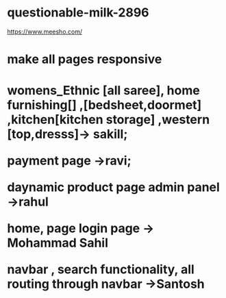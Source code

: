 # questionable-milk-2896
https://www.meesho.com/
<h1>make all pages responsive <h1/>

womens_Ethnic [all saree], home furnishing[] ,[bedsheet,doormet] ,kitchen[kitchen storage] ,western [top,dresss]-> sakill;

payment page ->ravi;

 daynamic product page admin panel ->rahul

home, page login page -> Mohammad Sahil

navbar , search functionality, all routing through navbar ->Santosh
